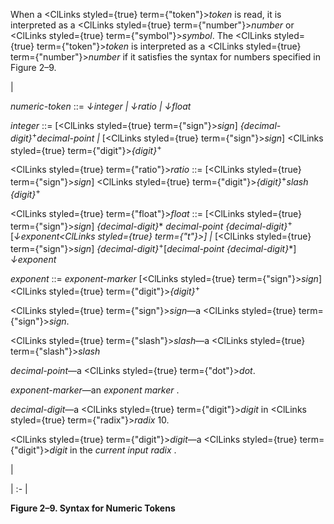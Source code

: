  



When a <ClLinks styled={true} term={"token"}><i>token</i></ClLinks> is read, it is interpreted as a <ClLinks styled={true} term={"number"}><i>number</i></ClLinks> or <ClLinks styled={true} term={"symbol"}><i>symbol</i></ClLinks>. The <ClLinks styled={true} term={"token"}><i>token</i></ClLinks> is interpreted as a <ClLinks styled={true} term={"number"}><i>number</i></ClLinks> if it satisfies the syntax for numbers specified in Figure 2–9. 



|<p>*numeric-token* ::= *↓integer | ↓ratio | ↓float* </p><p>*integer* ::= [<ClLinks styled={true} term={"sign"}><i>sign</i></ClLinks>] *\{decimal-digit\}*<sup>+</sup>*decimal-point |* [<ClLinks styled={true} term={"sign"}><i>sign</i></ClLinks>] <ClLinks styled={true} term={"digit"}><i>\{digit\}</i></ClLinks><sup>+</sup> </p><p><ClLinks styled={true} term={"ratio"}><i>ratio</i></ClLinks> ::= [<ClLinks styled={true} term={"sign"}><i>sign</i></ClLinks>] <ClLinks styled={true} term={"digit"}><i>\{digit\}</i></ClLinks><sup>+</sup>*slash \{digit\}*<sup>+</sup> </p><p><ClLinks styled={true} term={"float"}><i>float</i></ClLinks> ::= [<ClLinks styled={true} term={"sign"}><i>sign</i></ClLinks>] *\{decimal-digit\}*\* *decimal-point \{decimal-digit\}*<sup>+</sup>[*↓exponent<ClLinks styled={true} term={"t"}><i>] </i></ClLinks>|* [<ClLinks styled={true} term={"sign"}><i>sign</i></ClLinks>] *\{decimal-digit\}*<sup>+</sup>[*decimal-point \{decimal-digit\}*\*] *↓exponent* </p><p>*exponent* ::= *exponent-marker* [<ClLinks styled={true} term={"sign"}><i>sign</i></ClLinks>] <ClLinks styled={true} term={"digit"}><i>\{digit\}</i></ClLinks><sup>+</sup> </p><p><ClLinks styled={true} term={"sign"}><i>sign</i></ClLinks>—a <ClLinks styled={true} term={"sign"}><i>sign</i></ClLinks>. </p><p><ClLinks styled={true} term={"slash"}><i>slash</i></ClLinks>—a <ClLinks styled={true} term={"slash"}><i>slash</i></ClLinks> </p><p>*decimal-point*—a <ClLinks styled={true} term={"dot"}><i>dot</i></ClLinks>. </p><p>*exponent-marker*—an *exponent marker* . </p><p>*decimal-digit*—a <ClLinks styled={true} term={"digit"}><i>digit</i></ClLinks> in <ClLinks styled={true} term={"radix"}><i>radix</i></ClLinks> 10. </p><p><ClLinks styled={true} term={"digit"}><i>digit</i></ClLinks>—a <ClLinks styled={true} term={"digit"}><i>digit</i></ClLinks> in the *current input radix* .</p>|

| :- |





**Figure 2–9. Syntax for Numeric Tokens** 



